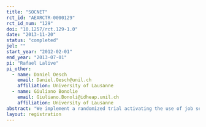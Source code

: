 ```yaml
---
title: "SOCNET"
rct_id: "AEARCTR-0000129"
rct_id_num: "129"
doi: "10.1257/rct.129-1.0"
date: "2013-11-20"
status: "completed"
jel: ""
start_year: "2012-02-01"
end_year: "2013-07-01"
pi: "Rafael Lalive"
pi_other:
  - name: Daniel Oesch
    email: Daniel.Oesch@unil.ch
    affiliation: University of Lausanne
  - name: Giuliano Bonolie
    email: Giuliano.Bonoli@idheap.unil.ch
    affiliation: University of Lausanne
abstract: "We implement a randomized trial activating the use of job search via networks for a set of 4700 job seekers in Switzerland. Information was randomized on the level of mandatory information meetings. We collect supplementary information on reservation wages, job search strategies, and some psychological measures. We find activating job seekers to contact their professional network helps women and highly skilled individuals to find jobs more quickly. Activation does not produce effects on job search for men and low skilled individuals. We discuss the relevance of potential explanations using information on a survey administered to all job seekers leaving unemployment during the observation period."
layout: registration
---
```


